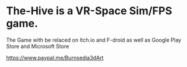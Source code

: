 # The-Hive is a VR-Space Sim/FPS game.
The Game with be relaced on Itch.io and F-droid as well as Google Play Store and Microsoft Store


https://www.paypal.me/Burnsedia3dArt
